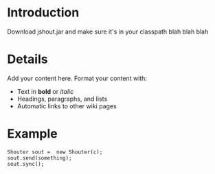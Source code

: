 # Introduction #

Download jshout.jar and make sure it's in your classpath blah blah blah


# Details #

Add your content here.  Format your content with:
  * Text in **bold** or _italic_
  * Headings, paragraphs, and lists
  * Automatic links to other wiki pages

# Example #
```
Shouter sout =  new Shouter(c);
sout.send(something);
sout.sync();
```
